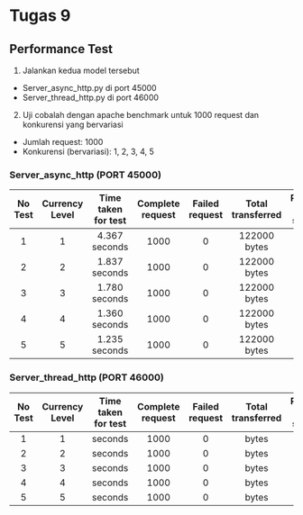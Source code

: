 # Tugas 9
## Performance Test

1. Jalankan kedua model tersebut
* Server_async_http.py di port 45000
* Server_thread_http.py di port 46000

2. Uji cobalah dengan apache benchmark untuk 1000 request dan konkurensi yang bervariasi
* Jumlah request: 1000
* Konkurensi (bervariasi): 1, 2, 3, 4, 5

### Server_async_http (PORT 45000)

| No Test | Currency Level | Time taken for test | Complete request | Failed request | Total transferred | Request per second | Time per request | Transfer rate |
| :-------------: | :-------------: | :-------------: | :-------------: | :-------------: | :-------------: | :-------------: | :-------------: | :-------------: |
| 1 | 1 | 4.367 seconds | 1000 | 0 | 122000 bytes | 228.98 [#/sec] | 4.367 ms | 27.28 Kbytes/sec |
| 2 | 2 | 1.837 seconds | 1000 | 0 | 122000 bytes | 544.23 [#/sec] | 3.675 ms | 64.84 Kbytes/sec |
| 3 | 3 | 1.780 seconds | 1000 | 0 | 122000 bytes | 561.94 [#/sec] | 5.339 ms | 66.95 Kbytes/sec |
| 4 | 4 | 1.360 seconds | 1000 | 0 | 122000 bytes | 735.43 [#/sec] | 5.439 ms | 87.62 Kbytes/sec |
| 5 | 5 | 1.235 seconds | 1000 | 0 | 122000 bytes | 809.87 [#/sec] | 6.174 ms | 96.49 Kbytes/sec |

### Server_thread_http (PORT 46000)

| No Test | Currency Level | Time taken for test | Complete request | Failed request | Total transferred | Request per second | Time per request | Transfer rate |
| :-------------: | :-------------: | :-------------: | :-------------: | :-------------: | :-------------: | :-------------: | :-------------: | :-------------: |
| 1 | 1 |  seconds | 1000 | 0 |  bytes |  [#/sec] |  ms |  Kbytes/sec |
| 2 | 2 |  seconds | 1000 | 0 |  bytes |  [#/sec] |  ms |  Kbytes/sec |
| 3 | 3 |  seconds | 1000 | 0 |  bytes |  [#/sec] |  ms |  Kbytes/sec |
| 4 | 4 |  seconds | 1000 | 0 |  bytes |  [#/sec] |  ms |  Kbytes/sec |
| 5 | 5 |  seconds | 1000 | 0 |  bytes |  [#/sec] |  ms |  Kbytes/sec |
